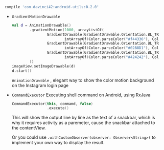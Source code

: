 ```groovy
compile 'com.davinci42:android-utils:0.2.0'
```


* `GradientMotionDrawable`

  ```kotlin
  val d = AnimationDrawable()
          .gradientMotion(1000, arrayListOf(
                  GradientDrawable(GradientDrawable.Orientation.BL_TR,
                          intArrayOf(Color.parseColor("#f44336"), Color.parseColor("#F4511E"))),
                  GradientDrawable(GradientDrawable.Orientation.BL_TR,
                          intArrayOf(Color.parseColor("#0288D1"), Color.parseColor("#C2185B"))),
                  GradientDrawable(GradientDrawable.Orientation.BL_TR,
                          intArrayOf(Color.parseColor("#424242"), Color.parseColor("#673AB7")))
          ))
  imageView.setImageDrawable(d)
  d.start()
  ```

  `AnimationDrawable` , elegant way to show the color motion background on the Instagram login page

* `CommandExecutor`
  Executing shell command on Android, using RxJava

  ```kotlin
  CommandExecutor(this, command, false)
                  .execute()
  ```

  This will show the output line by line as the text of a snackbar, which is why it requires activity as a paremeter, cause the snackbar attached to the contentView.

  Or you could use `.withCustomObserver(observer: Observer<String>)` to implement your own way to display the result.


